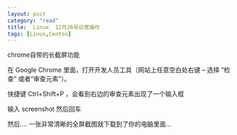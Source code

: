 ```yaml
---
layout: post
category: "read"
title:  Linux  12月26号日常操作
tags: [Linux,Centos]
---
```


chrome自带的长截屏功能 

 
在 Google Chrome 里面，打开开发人员工具（网站上任意空白处右键 – 选择 “检查” 或者“审查元素”）。

快捷键 Ctrl+Shift+P ，会看到右边的审查元素出现了一个输入框

输入 screenshot 然后回车

然后…. 一张非常清晰的全屏截图就下载到了你的电脑里面…